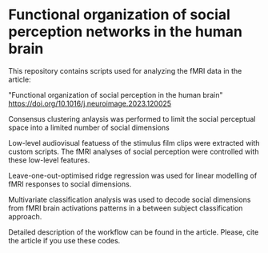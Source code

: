 # Functional organization of social perception networks in the human brain
This repository contains scripts used for analyzing the fMRI data in the article:

"Functional organization of social perception in the human brain" 
https://doi.org/10.1016/j.neuroimage.2023.120025

Consensus clustering anlaysis was performed to limit the social perceptual space
into a limited number of social dimensions

Low-level audiovisual featuess of the stimulus film clips were extracted with custom scripts.
The fMRI analyses of social perception were controlled with these low-level features.

Leave-one-out-optimised ridge regression was used for linear modelling of fMRI responses to social dimensions.

Multivariate classification analysis was used to decode social dimensions 
from fMRI brain activations patterns in a between subject classification approach.

Detailed description of the workflow can be found in the article.
Please, cite the article if you use these codes.
